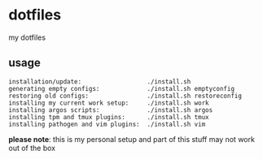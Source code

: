 dotfiles
========
my dotfiles

usage
-----

```
installation/update:                  ./install.sh
generating empty configs:             ./install.sh emptyconfig
restoring old configs:                ./install.sh restoreconfig
installing my current work setup:     ./install.sh work
installing argos scripts:             ./install.sh argos
installing tpm and tmux plugins:      ./install.sh tmux
installing pathogen and vim plugins:  ./install.sh vim
```

**please note**: this is my personal setup and part of this stuff may not work out of the box
